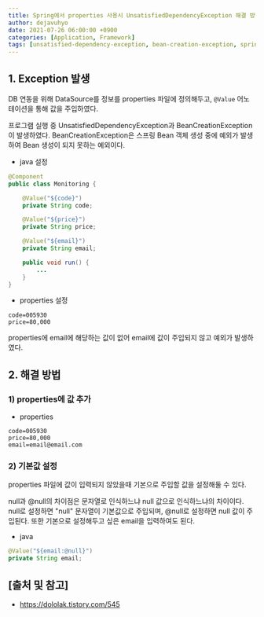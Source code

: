 ```yaml
---
title: Spring에서 properties 사용시 UnsatisfiedDependencyException 해결 방법
author: dejavuhyo
date: 2021-07-26 06:00:00 +0900
categories: [Application, Framework]
tags: [unsatisfied-dependency-exception, bean-creation-exception, spring-properties, properties-exception, 스프링-properties-에러]
---
```


## 1. Exception 발생
DB 연동을 위해 DataSource를 정보를 properties 파일에 정의해두고, `@Value` 어노테이션을 통해 값을 주입하였다.

프로그램 실행 중 UnsatisfiedDependencyException과 BeanCreationException이 발생하였다. BeanCreationException은 스프링 Bean 객체 생성 중에 예외가 발생하여 Bean 생성이 되지 못하는 예외이다.

* java 설정

```java
@Component
public class Monitoring {

    @Value("${code}")
    private String code;

    @Value("${price}")
    private String price;

    @Value("${email}")
    private String email;

    public void run() {
        ...
    }
}
```

* properties 설정

```properties
code=005930
price=80,000
```

properties에 email에 해당하는 값이 없어 email에 값이 주입되지 않고 예외가 발생하였다.

## 2. 해결 방법

### 1) properties에 값 추가

* properties

```properties
code=005930
price=80,000
email=email@email.com
```

### 2) 기본값 설정
properties 파일에 값이 입력되지 않았을때 기본으로 주입할 값을 설정해둘 수 있다.

null과 @null의 차이점은 문자열로 인식하느냐 null 값으로 인식하느냐의 차이이다. null로 설정하면 "null" 문자열이 기본값으로 주입되며, @null로 설정하면 null 값이 주입된다. 또한 기본으로 설정해두고 싶은 email을 입력하여도 된다.

* java

```java
@Value("${email:@null}")
private String email;
```

## [출처 및 참고]
* <https://dololak.tistory.com/545>
